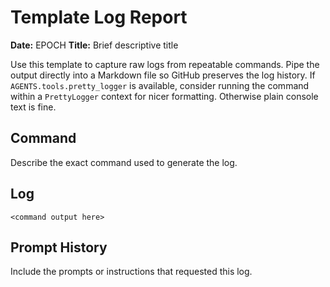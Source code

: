 # Template Log Report

**Date:** EPOCH
**Title:** Brief descriptive title

Use this template to capture raw logs from repeatable commands. Pipe the output directly into a Markdown file so GitHub preserves the log history. If `AGENTS.tools.pretty_logger` is available, consider running the command within a `PrettyLogger` context for nicer formatting. Otherwise plain console text is fine.

## Command
Describe the exact command used to generate the log.

## Log
```
<command output here>
```

## Prompt History
Include the prompts or instructions that requested this log.
